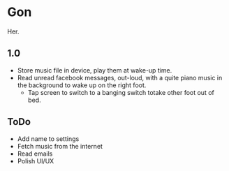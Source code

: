 Gon
===

Her. 

## 1.0

* Store music file in device, play them at wake-up time.
* Read unread facebook messages, out-loud, with a quite piano music in the background to wake up on the right foot.
    * Tap screen to switch to a banging switch totake other foot out of bed.

## ToDo

* Add name to settings
* Fetch music from the internet 
* Read emails
* Polish UI/UX


